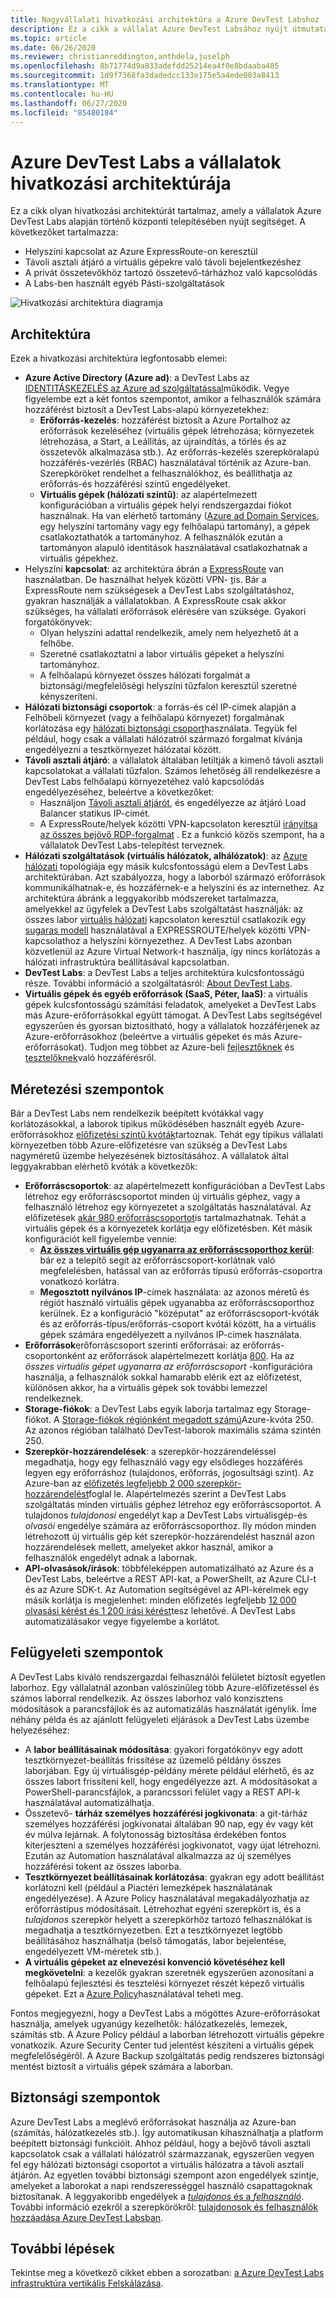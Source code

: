 ```yaml
---
title: Nagyvállalati hivatkozási architektúra a Azure DevTest Labshoz
description: Ez a cikk a vállalat Azure DevTest Labsához nyújt útmutatást.
ms.topic: article
ms.date: 06/26/2020
ms.reviewer: christianreddington,anthdela,juselph
ms.openlocfilehash: 8b71774d9a833adefdd25214ea4f0e8bdaaba485
ms.sourcegitcommit: 1d9f7368fa3dadedcc133e175e5a4ede003a8413
ms.translationtype: MT
ms.contentlocale: hu-HU
ms.lasthandoff: 06/27/2020
ms.locfileid: "85480184"
---
```

# <a name="azure-devtest-labs-reference-architecture-for-enterprises"></a>Azure DevTest Labs a vállalatok hivatkozási architektúrája
Ez a cikk olyan hivatkozási architektúrát tartalmaz, amely a vállalatok Azure DevTest Labs alapján történő központi telepítésében nyújt segítséget. A következőket tartalmazza:
- Helyszíni kapcsolat az Azure ExpressRoute-on keresztül
- Távoli asztali átjáró a virtuális gépekre való távoli bejelentkezéshez
- A privát összetevőkhöz tartozó összetevő-tárházhoz való kapcsolódás
- A Labs-ben használt egyéb Pásti-szolgáltatások

![Hivatkozási architektúra diagramja](./media/devtest-lab-reference-architecture/reference-architecture.png)

## <a name="architecture"></a>Architektúra
Ezek a hivatkozási architektúra legfontosabb elemei:

- **Azure Active Directory (Azure ad)**: a DevTest Labs az [IDENTITÁSKEZELÉS az Azure ad szolgáltatással](../active-directory/fundamentals/active-directory-whatis.md)működik. Vegye figyelembe ezt a két fontos szempontot, amikor a felhasználók számára hozzáférést biztosít a DevTest Labs-alapú környezetekhez:
    - **Erőforrás-kezelés**: hozzáférést biztosít a Azure Portalhoz az erőforrások kezeléséhez (virtuális gépek létrehozása; környezetek létrehozása, a Start, a Leállítás, az újraindítás, a törlés és az összetevők alkalmazása stb.). Az erőforrás-kezelés szerepköralapú hozzáférés-vezérlés (RBAC) használatával történik az Azure-ban. Szerepköröket rendelhet a felhasználókhoz, és beállíthatja az erőforrás-és hozzáférési szintű engedélyeket.
    - **Virtuális gépek (hálózati szintű)**: az alapértelmezett konfigurációban a virtuális gépek helyi rendszergazdai fiókot használnak. Ha van elérhető tartomány ([Azure ad Domain Services](../active-directory-domain-services/overview.md), egy helyszíni tartomány vagy egy felhőalapú tartomány), a gépek csatlakoztathatók a tartományhoz. A felhasználók ezután a tartományon alapuló identitások használatával csatlakozhatnak a virtuális gépekhez.
- Helyszíni **kapcsolat**: az architektúra ábrán a [ExpressRoute](../expressroute/expressroute-introduction.md) van használatban. De használhat helyek közötti VPN- [t](../vpn-gateway/vpn-gateway-about-vpn-gateway-settings.md)is. Bár a ExpressRoute nem szükségesek a DevTest Labs szolgáltatáshoz, gyakran használják a vállalatokban. A ExpressRoute csak akkor szükséges, ha vállalati erőforrások elérésére van szüksége. Gyakori forgatókönyvek:
    - Olyan helyszíni adattal rendelkezik, amely nem helyezhető át a felhőbe.
    - Szeretné csatlakoztatni a labor virtuális gépeket a helyszíni tartományhoz.
    - A felhőalapú környezet összes hálózati forgalmát a biztonsági/megfelelőségi helyszíni tűzfalon keresztül szeretné kényszeríteni.
- **Hálózati biztonsági csoportok**: a forrás-és cél IP-címek alapján a Felhőbeli környezet (vagy a felhőalapú környezet) forgalmának korlátozása egy [hálózati biztonsági csoport](../virtual-network/security-overview.md)használata. Tegyük fel például, hogy csak a vállalati hálózatról származó forgalmat kívánja engedélyezni a tesztkörnyezet hálózatai között.
- **Távoli asztali átjáró**: a vállalatok általában letiltják a kimenő távoli asztali kapcsolatokat a vállalati tűzfalon. Számos lehetőség áll rendelkezésre a DevTest Labs felhőalapú környezetéhez való kapcsolódás engedélyezéséhez, beleértve a következőket:
  - Használjon [Távoli asztali átjárót](/windows-server/remote/remote-desktop-services/desktop-hosting-logical-architecture), és engedélyezze az átjáró Load Balancer statikus IP-címét.
  - A ExpressRoute/helyek közötti VPN-kapcsolaton keresztül [irányítsa az összes bejövő RDP-forgalmat](../vpn-gateway/vpn-gateway-forced-tunneling-rm.md) . Ez a funkció közös szempont, ha a vállalatok DevTest Labs-telepítést terveznek.
- **Hálózati szolgáltatások (virtuális hálózatok, alhálózatok)**: az [Azure hálózati](../networking/networking-overview.md) topológiája egy másik kulcsfontosságú elem a DevTest Labs architektúrában. Azt szabályozza, hogy a laborból származó erőforrások kommunikálhatnak-e, és hozzáférnek-e a helyszíni és az internethez. Az architektúra ábránk a leggyakoribb módszereket tartalmazza, amelyekkel az ügyfelek a DevTest Labs szolgáltatást használják: az összes labor [virtuális hálózati](../virtual-network/virtual-network-peering-overview.md) kapcsolaton keresztül csatlakozik egy [sugaras modell](/azure/architecture/reference-architectures/hybrid-networking/hub-spoke) használatával a EXPRESSROUTE/helyek közötti VPN-kapcsolathoz a helyszíni környezethez. A DevTest Labs azonban közvetlenül az Azure Virtual Network-t használja, így nincs korlátozás a hálózati infrastruktúra beállításával kapcsolatban.
- **DevTest Labs**: a DevTest Labs a teljes architektúra kulcsfontosságú része. További információ a szolgáltatásról: [About DevTest Labs](devtest-lab-overview.md).
- **Virtuális gépek és egyéb erőforrások (SaaS, Péter, IaaS)**: a virtuális gépek kulcsfontosságú számítási feladatok, amelyeket a DevTest Labs más Azure-erőforrásokkal együtt támogat. A DevTest Labs segítségével egyszerűen és gyorsan biztosítható, hogy a vállalatok hozzáférjenek az Azure-erőforrásokhoz (beleértve a virtuális gépeket és más Azure-erőforrásokat). Tudjon meg többet az Azure-beli [fejlesztőknek](devtest-lab-developer-lab.md) és [tesztelőknek](devtest-lab-test-env.md)való hozzáférésről.

## <a name="scalability-considerations"></a>Méretezési szempontok
Bár a DevTest Labs nem rendelkezik beépített kvótákkal vagy korlátozásokkal, a laborok tipikus működésében használt egyéb Azure-erőforrásokhoz [előfizetési szintű kvóták](../azure-resource-manager/management/azure-subscription-service-limits.md)tartoznak. Tehát egy tipikus vállalati környezetben több Azure-előfizetésre van szükség a DevTest Labs nagyméretű üzembe helyezésének biztosításához. A vállalatok által leggyakrabban elérhető kvóták a következők:

- **Erőforráscsoportok**: az alapértelmezett konfigurációban a DevTest Labs létrehoz egy erőforráscsoportot minden új virtuális géphez, vagy a felhasználó létrehoz egy környezetet a szolgáltatás használatával. Az előfizetések [akár 980 erőforráscsoportot](../azure-resource-manager/management/azure-subscription-service-limits.md#subscription-limits)is tartalmazhatnak. Tehát a virtuális gépek és a környezetek korlátja egy előfizetésben. Két másik konfigurációt kell figyelembe vennie:
    - **[Az összes virtuális gép ugyanarra az erőforráscsoporthoz kerül](resource-group-control.md)**: bár ez a telepítő segít az erőforráscsoport-korlátnak való megfelelésben, hatással van az erőforrás típusú erőforrás-csoportra vonatkozó korlátra.
    - **Megosztott nyilvános IP**-címek használata: az azonos méretű és régiót használó virtuális gépek ugyanabba az erőforráscsoporthoz kerülnek. Ez a konfiguráció "középutat" az erőforráscsoport-kvóták és az erőforrás-típus/erőforrás-csoport kvótái között, ha a virtuális gépek számára engedélyezett a nyilvános IP-címek használata.
- **Erőforrások**erőforráscsoport szerinti erőforrásai: az erőforrás-csoportonként az erőforrások alapértelmezett korlátja [800](../azure-resource-manager/management/azure-subscription-service-limits.md#resource-group-limits).  Ha az *összes virtuális gépet ugyanarra az erőforráscsoport* -konfigurációra használja, a felhasználók sokkal hamarabb elérik ezt az előfizetést, különösen akkor, ha a virtuális gépek sok további lemezzel rendelkeznek.
- **Storage-fiókok**: a DevTest Labs egyik laborja tartalmaz egy Storage-fiókot. A [Storage-fiókok régiónként megadott számú](../azure-resource-manager/management/azure-subscription-service-limits.md#storage-limits)Azure-kvóta 250. Az azonos régióban található DevTest-laborok maximális száma szintén 250.
- **Szerepkör-hozzárendelések**: a szerepkör-hozzárendeléssel megadhatja, hogy egy felhasználó vagy egy elsődleges hozzáférés legyen egy erőforráshoz (tulajdonos, erőforrás, jogosultsági szint). Az Azure-ban az [előfizetés legfeljebb 2 000 szerepkör-hozzárendelést](../azure-resource-manager/management/azure-subscription-service-limits.md#role-based-access-control-limits)foglal le. Alapértelmezés szerint a DevTest Labs szolgáltatás minden virtuális géphez létrehoz egy erőforráscsoportot. A tulajdonos *tulajdonosi* engedélyt kap a DevTest Labs virtuálisgép-és *olvasói* engedélye számára az erőforráscsoporthoz. Ily módon minden létrehozott új virtuális gép két szerepkör-hozzárendelést használ azon hozzárendelések mellett, amelyeket akkor használ, amikor a felhasználók engedélyt adnak a labornak.
- **API-olvasások/írások**: többféleképpen automatizálható az Azure és a DevTest Labs, beleértve a REST API-kat, a PowerShellt, az Azure CLI-t és az Azure SDK-t. Az Automation segítségével az API-kérelmek egy másik korlátja is megjelenhet: minden előfizetés legfeljebb [12 000 olvasási kérést és 1 200 írási kérést](../azure-resource-manager/management/request-limits-and-throttling.md)tesz lehetővé. A DevTest Labs automatizálásakor vegye figyelembe a korlátot.

## <a name="manageability-considerations"></a>Felügyeleti szempontok
A DevTest Labs kiváló rendszergazdai felhasználói felületet biztosít egyetlen laborhoz. Egy vállalatnál azonban valószínűleg több Azure-előfizetéssel és számos laborral rendelkezik. Az összes laborhoz való konzisztens módosítások a parancsfájlok és az automatizálás használatát igénylik. Íme néhány példa és az ajánlott felügyeleti eljárások a DevTest Labs üzembe helyezéséhez:

- A **labor beállításainak módosítása**: gyakori forgatókönyv egy adott tesztkörnyezet-beállítás frissítése az üzemelő példány összes laborjában. Egy új virtuálisgép-példány mérete például elérhető, és az összes labort frissíteni kell, hogy engedélyezze azt. A módosításokat a PowerShell-parancsfájlok, a parancssori felület vagy a REST API-k használatával automatizálhatja.  
- Összetevő- **tárház személyes hozzáférési jogkivonata**: a git-tárház személyes hozzáférési jogkivonatai általában 90 nap, egy év vagy két év múlva lejárnak. A folytonosság biztosítása érdekében fontos kiterjeszteni a személyes hozzáférési jogkivonatot, vagy újat létrehozni. Ezután az Automation használatával alkalmazza az új személyes hozzáférési tokent az összes laborba.
- **Tesztkörnyezet beállításainak korlátozása**: gyakran egy adott beállítást korlátozni kell (például a Piactéri lemezképek használatának engedélyezése). A Azure Policy használatával megakadályozhatja az erőforrástípus módosításait. Létrehozhat egyéni szerepkört is, és a *tulajdonos* szerepkör helyett a szerepkörhöz tartozó felhasználókat is megadhatja a tesztkörnyezetben. Ezt a tesztkörnyezet legtöbb beállításához használhatja (belső támogatás, labor bejelentése, engedélyezett VM-méretek stb.).
- **A virtuális gépeket az elnevezési konvenció követéséhez kell megkövetelni**: a kezelők gyakran szeretnék egyszerűen azonosítani a felhőalapú fejlesztési és tesztelési környezet részét képező virtuális gépeket. Ezt a [Azure Policy](https://github.com/Azure/azure-policy/tree/master/samples/TextPatterns/allow-multiple-name-patterns)használatával teheti meg.

Fontos megjegyezni, hogy a DevTest Labs a mögöttes Azure-erőforrásokat használja, amelyek ugyanúgy kezelhetők: hálózatkezelés, lemezek, számítás stb. A Azure Policy például a laborban létrehozott virtuális gépekre vonatkozik. Azure Security Center tud jelentést készíteni a virtuális gépek megfelelőségéről. A Azure Backup szolgáltatás pedig rendszeres biztonsági mentést biztosít a virtuális gépek számára a laborban.

## <a name="security-considerations"></a>Biztonsági szempontok
Azure DevTest Labs a meglévő erőforrásokat használja az Azure-ban (számítás, hálózatkezelés stb.). Így automatikusan kihasználhatja a platform beépített biztonsági funkcióit. Ahhoz például, hogy a bejövő távoli asztali kapcsolatok csak a vállalati hálózatról származzanak, egyszerűen vegyen fel egy hálózati biztonsági csoportot a virtuális hálózatra a távoli asztali átjárón. Az egyetlen további biztonsági szempont azon engedélyek szintje, amelyeket a laborokat a napi rendszerességgel használó csapattagoknak biztosítanak. A leggyakoribb engedélyek a [ *tulajdonos* és a *felhasználó*](devtest-lab-add-devtest-user.md). További információ ezekről a szerepkörökről: [tulajdonosok és felhasználók hozzáadása Azure DevTest Labsban](devtest-lab-add-devtest-user.md).

## <a name="next-steps"></a>További lépések
Tekintse meg a következő cikket ebben a sorozatban: [a Azure DevTest Labs infrastruktúra vertikális Felskálázása](devtest-lab-guidance-scale.md).
